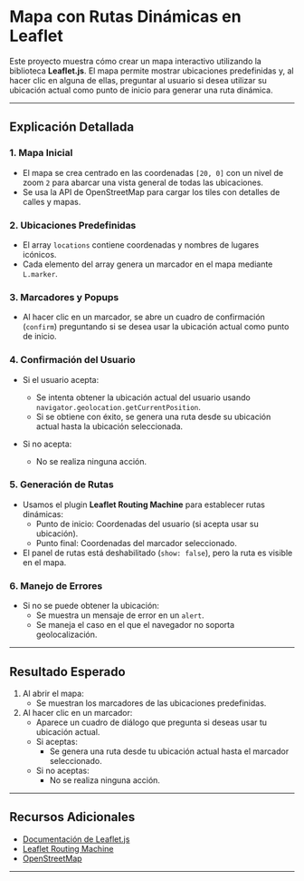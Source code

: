 
# Mapa con Rutas Dinámicas en Leaflet

Este proyecto muestra cómo crear un mapa interactivo utilizando la biblioteca **Leaflet.js**. 
El mapa permite mostrar ubicaciones predefinidas y, al hacer clic en alguna de ellas, 
preguntar al usuario si desea utilizar su ubicación actual como punto de inicio para generar una ruta dinámica.

---

## Explicación Detallada

### 1. **Mapa Inicial**
- El mapa se crea centrado en las coordenadas `[20, 0]` con un nivel de zoom `2` para abarcar una vista general de todas las ubicaciones.
- Se usa la API de OpenStreetMap para cargar los tiles con detalles de calles y mapas.

### 2. **Ubicaciones Predefinidas**
- El array `locations` contiene coordenadas y nombres de lugares icónicos.
- Cada elemento del array genera un marcador en el mapa mediante `L.marker`.

### 3. **Marcadores y Popups**
- Al hacer clic en un marcador, se abre un cuadro de confirmación (`confirm`) preguntando si se desea usar la ubicación actual como punto de inicio.

### 4. **Confirmación del Usuario**
- Si el usuario acepta:
  - Se intenta obtener la ubicación actual del usuario usando `navigator.geolocation.getCurrentPosition`.
  - Si se obtiene con éxito, se genera una ruta desde su ubicación actual hasta la ubicación seleccionada.

- Si no acepta:
  - No se realiza ninguna acción.

### 5. **Generación de Rutas**
- Usamos el plugin **Leaflet Routing Machine** para establecer rutas dinámicas:
  - Punto de inicio: Coordenadas del usuario (si acepta usar su ubicación).
  - Punto final: Coordenadas del marcador seleccionado.
- El panel de rutas está deshabilitado (`show: false`), pero la ruta es visible en el mapa.

### 6. **Manejo de Errores**
- Si no se puede obtener la ubicación:
  - Se muestra un mensaje de error en un `alert`.
  - Se maneja el caso en el que el navegador no soporta geolocalización.

---


## Resultado Esperado

1. Al abrir el mapa:
   - Se muestran los marcadores de las ubicaciones predefinidas.
2. Al hacer clic en un marcador:
   - Aparece un cuadro de diálogo que pregunta si deseas usar tu ubicación actual.
   - Si aceptas:
     - Se genera una ruta desde tu ubicación actual hasta el marcador seleccionado.
   - Si no aceptas:
     - No se realiza ninguna acción.

---

## Recursos Adicionales

- [Documentación de Leaflet.js](https://leafletjs.com/)
- [Leaflet Routing Machine](https://www.liedman.net/leaflet-routing-machine/)
- [OpenStreetMap](https://www.openstreetmap.org/)

---

